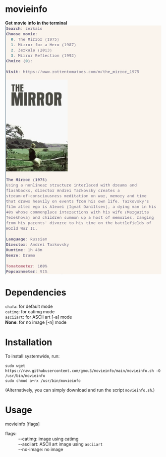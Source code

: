 # movieinfo
**Get movie info in the terminal**
![Screenshot](screenshots/screenshot_chafa.png)

# Dependencies
`chafa`: for default mode <br />
`catimg`: for catimg mode <br />
`asciiart`: for ASCII art [-a] mode <br />
**None**: for no image [-n] mode

# Installation
To install systemwide, run:

    sudo wget https://raw.githubusercontent.com/gmou3/movieinfo/main/movieinfo.sh -O /usr/bin/movieinfo
    sudo chmod a+rx /usr/bin/movieinfo
(Alternatively, you can simply download and run the script `movieinfo.sh`.)

# Usage
movieinfo [flags]

flags: <br />
   --catimg: image using catimg <br />
   --asciiart: ASCII art image using `asciiart` <br />
   --no-image: no image
